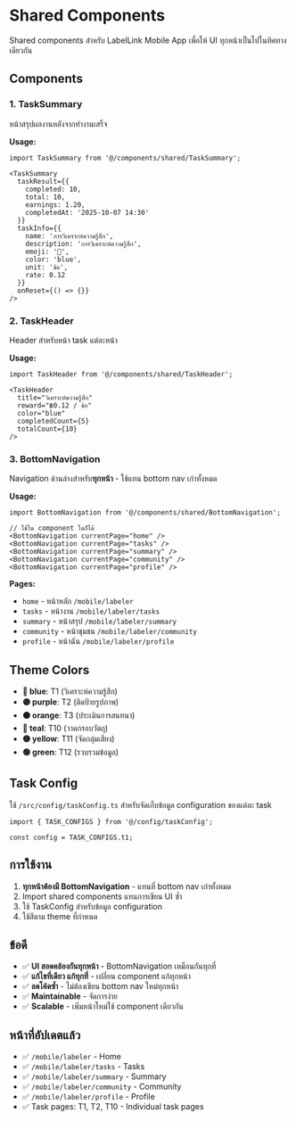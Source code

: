 # Shared Components

Shared components สำหรับ LabelLink Mobile App เพื่อให้ UI ทุกหน้าเป็นไปในทิศทางเดียวกัน

## Components

### 1. TaskSummary
หน้าสรุปผลงานหลังจากทำงานเสร็จ

**Usage:**
```tsx
import TaskSummary from '@/components/shared/TaskSummary';

<TaskSummary
  taskResult={{
    completed: 10,
    total: 10,
    earnings: 1.20,
    completedAt: '2025-10-07 14:30'
  }}
  taskInfo={{
    name: 'การวิเคราะห์ความรู้สึก',
    description: 'การวิเคราะห์ความรู้สึก',
    emoji: '🎉',
    color: 'blue',
    unit: 'ข้อ',
    rate: 0.12
  }}
  onReset={() => {}}
/>
```

### 2. TaskHeader
Header สำหรับหน้า task แต่ละหน้า

**Usage:**
```tsx
import TaskHeader from '@/components/shared/TaskHeader';

<TaskHeader
  title="วิเคราะห์ความรู้สึก"
  reward="฿0.12 / ข้อ"
  color="blue"
  completedCount={5}
  totalCount={10}
/>
```

### 3. BottomNavigation
Navigation ด้านล่างสำหรับ**ทุกหน้า** - ใช้แทน bottom nav เก่าทั้งหมด

**Usage:**
```tsx
import BottomNavigation from '@/components/shared/BottomNavigation';

// ใช้ใน component ใดก็ได้
<BottomNavigation currentPage="home" />
<BottomNavigation currentPage="tasks" />
<BottomNavigation currentPage="summary" />
<BottomNavigation currentPage="community" />
<BottomNavigation currentPage="profile" />
```

**Pages:**
- `home` - หน้าหลัก `/mobile/labeler`
- `tasks` - หน้างาน `/mobile/labeler/tasks`
- `summary` - หน้าสรุป `/mobile/labeler/summary`
- `community` - หน้าชุมชน `/mobile/labeler/community`
- `profile` - หน้าฉัน `/mobile/labeler/profile`

## Theme Colors

- **🔵 blue**: T1 (วิเคราะห์ความรู้สึก)
- **🟣 purple**: T2 (ติดป้ายรูปภาพ)
- **🟠 orange**: T3 (ประเมินการสนทนา)
- **🌊 teal**: T10 (วาดกรอบวัตถุ)
- **🟡 yellow**: T11 (จัดกลุ่มเสียง)
- **🟢 green**: T12 (รวบรวมข้อมูล)

## Task Config

ใช้ `/src/config/taskConfig.ts` สำหรับจัดเก็บข้อมูล configuration ของแต่ละ task

```tsx
import { TASK_CONFIGS } from '@/config/taskConfig';

const config = TASK_CONFIGS.t1;
```

## การใช้งาน

1. **ทุกหน้าต้องมี BottomNavigation** - แทนที่ bottom nav เก่าทั้งหมด
2. Import shared components แทนการเขียน UI ซ้ำ
3. ใช้ TaskConfig สำหรับข้อมูล configuration
4. ใช้สีตาม theme ที่กำหนด

## ข้อดี

- ✅ **UI สอดคล้องกันทุกหน้า** - BottomNavigation เหมือนกันทุกที่
- ✅ **แก้ไขที่เดียว แก้ทุกที่** - เปลี่ยน component แก้ทุกหน้า
- ✅ **ลดโค้ดซ้ำ** - ไม่ต้องเขียน bottom nav ใหม่ทุกหน้า
- ✅ **Maintainable** - จัดการง่าย
- ✅ **Scalable** - เพิ่มหน้าใหม่ใช้ component เดียวกัน

## หน้าที่อัปเดตแล้ว

- ✅ `/mobile/labeler` - Home
- ✅ `/mobile/labeler/tasks` - Tasks  
- ✅ `/mobile/labeler/summary` - Summary
- ✅ `/mobile/labeler/community` - Community
- ✅ `/mobile/labeler/profile` - Profile
- ✅ Task pages: T1, T2, T10 - Individual task pages